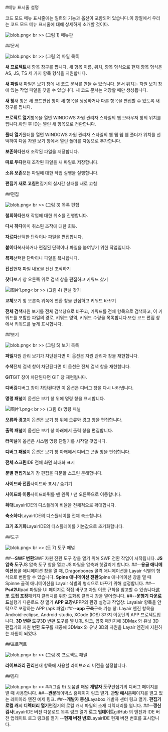 #메뉴 표시줄 설명

코드 모드 메뉴 표시줄에는 일련의 기능과 옵션이 포함되어 있습니다.이 장절에서 우리는 코드 모드 메뉴 표시줄에 대해 상세하게 소개할 것이다.

 ![blob.png](img/1.png)< br >>
(그림 1) 메뉴판



 



##문서

​![blob.png](img/2.png)< br >>
(그림 2) 파일 목록



​**새 프로젝트**새 항목 창구를 팝니다. 새 항목 이름, 위치, 항목 형식으로 현재 항목 형식은 AS, JS, TS 세 가지 항목 형식을 지원합니다.

​**새 파일**새 파일은 보기 창에 새 코드 문서를 만들 수 있습니다. 문서 위치는 자원 보기 창에 있는 작업 파일을 찾을 수 있습니다. 새 코드 문서는 저장할 때만 생성됩니다.

​**새 창**새 창은 새 코드편집 창이 새 항목을 생성하거나 다른 항목을 편집할 수 있도록 새 창구를 팝니다.

​**프로젝트 열기**항목을 열면 WINDOWS 자원 관리자 스타일의 웹 브라우저 창의 위치를 팝니다.확인 후 ID는 열린 새 항목으로 전환합니다.

​**폴더 열기**폴더를 열면 WINDOWS 자원 관리자 스타일의 웹 웹 웹 웹 폴더가 위치를 선택하여 다음 자원 보기 창에서 열린 폴더를 자동으로 추가합니다.

​**보존하다**현재 조작된 파일을 저장합니다.

​**따로 두다**현재 조작된 파일을 새 파일로 저장합니다.

​**소유 보존**모든 파일에 대한 작업 실행을 실행합니다.

​**편집기 새로 고침**편집기의 실시간 상태를 새로 고침







  



##편집

​![blob.png](img/3.png)< br >>
(그림 3) 목록 편집

​**철회하다**현재 작업에 대한 취소를 진행합니다.

​**다시 하다**이미 취소된 조작에 대한 회복.

​**자르다**선택한 단락이나 파일을 편집합니다.

​**붙이다**복사하거나 편집된 단락이나 파일을 붙여넣기 위한 작업입니다.

​**복제**선택한 단락이나 파일을 복사합니다.

​**전선**현재 파일 내용을 전선 조작하기

​**찾다**보기 창 오른쪽 위로 검색 창을 편집하고 키워드 찾기

​![图片1.png](img/4.png)< br >>
(그림 4) 판넬 찾기

​**교체**보기 창 오른쪽 위쪽에 변환 창을 편집하고 키워드 바꾸기

​**전체 검색**자원 보기를 전체 검색창으로 바꾸고, 키워드를 전체 항목으로 검색하고, 이 키워드를 포함한 파일의 경로, 키워드 영역, 키워드 수량을 목록합니다.또한 코드 편집 창에서 키워드를 높게 표시합니다.



 







##보기

​![blob.png](img/5.png)< br >>
(그림 5) 보기 목록

​**파일**자원 관리 보기가 차단된다면 이 옵션은 자원 관리자 창을 재현합니다.

​**수색**전체 검색 창이 차단된다면 이 옵션은 전체 검색 창을 재현합니다.

​**GIT**GIT 창이 차단된다면 GIT 창 재현됩니다.

​**디버깅**디버그 창이 차단된다면 이 옵션은 디버그 창을 다시 나타냅니다.

​**명령 패널**이 옵션은 보기 창 위에 명령 창을 표시합니다.

​![图片1.png](img/6.png)< br >>
(그림 6) 명령 패널

​**오류와 경고**이 옵션은 보기 창 위에 오류와 경고 창을 편집합니다.

​**출력 패널**이 옵션은 보기 창 아래에서 출력 창을 편집합니다.

​**터미널**이 옵션은 시스템 명령 단말기를 시작할 것입니다.

​**디버그 패널**이 옵션은 보기 창 아래에서 디버그 콘솔 창을 편집합니다.

​**전체 스크린**IDE 전체 화면 최대화 표시

​**분별 편집기**보기 창 편집을 다분할 스크린 분해합니다.

​**사이드바 전환**사이드바 표시 / 숨기기

​**사이드바 이동**사이드바퀴를 맨 왼쪽 / 맨 오른쪽으로 이동합니다.

​**확대**LayairIDE의 디스플레이 비율을 전체적으로 확대합니다.

​**축소하다**LayairIDE의 디스플레이를 전체 축소합니다.

​**크기 초기화**LayairIDE의 디스플레이를 기본값으로 초기화합니다.





##도구

​![blob.png](img/7.png)< br >>
(도 7) 도구 패널

##--**SWF 변환**SWF 자원 전환 도구 창을 열기 위해 SWF 전환 작업이 시작됩니다. **JS 압축 도구**JS 압축 도구 창을 열고 JS 파일을 압축과 헷갈리게 합니다.
##--**용골 애니메이션**용골 애니메이션 창을 열 때, Dragonbones 골격 애니메이션을 Layair 식별의 형식으로 변환할 수 있습니다. **Spine 애니메이션 전환**Spine 애니메이션 창을 열 때 Spinne 골격 애니메이션을 Layair 식별의 형식으로 바꾸기 위해 설정합니다.
##--**Psd2UI**pad 파일을 UI 페이지로 직접 바꾸고 자원 이름 규칙을 참고할 수 있습니다[这里](https://ask.layabox.com/question/7365) **도집 포장**패키지 클러치를 위한 도화용 클러치 창을 열어줍니다.
##--**운행기 다운로드**실행기 다운로드 창 열기 **APP 포장**APPP의 환경 설정과 작업창: Layaiair 항목을 안탁으로 포장하는 APP (apk 파일)
##--**app 구축**구축 기능 창: Layair 엔진 항목을 Android-eclipse, Android-studio, XCode (IOS) 3가지 이동단의 APP 프로젝트입니다. **3D 변환 도구**3D 변환 도구를 열 URL 링크, 압축 패키지에 3DMax 와 유닛 3D 편집기의 자원 변환 도구를 제공해 3DMax 와 유닛 3D의 자원을 Layair 엔진에 지원하는 자원이 되었다.





##프로젝트

​![blob.png](img/8.png)< br >>
(그림 8) 프로젝트 패널

​**라이브러리 관리**현재 항목에 사용할 라이브러리 버전을 설정합니다.





##돕다

​![blob.png](img/9.png)< br >>
##(그림 9) 도움말 패널 **개발자 도구**편집기의 디버그 페이지를 열 때 사용합니다.
##--**관문**레이박스 홈페이지 링크 열기. **관망 예시**홈페이지를 열고 있는 레이아라 엔진 예제 링크.
##--**개발자 중심**Layabox 개발자 센터 링크 열기. **편집기 로컬 캐시 디렉터리 열기**편집기의 로컬 캐시 파일의 소재 디렉터리를 엽니다.
##--**갱신 검사**LayairIDE 버전 다운로드 목록 링크 열기 **로그 업데이트**gitHub 의 엔진과 IDE 버전 업데이트 로그 링크를 열기
--**현재 버전 번호**LayairIDE 현재 버전 번호를 표시합니다.